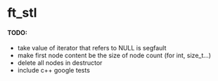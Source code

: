 # ft_stl
#### TODO: 
* take value of iterator that refers to NULL is segfault
* make first node content be the size of node count (for int, size_t...)
* delete all nodes in destructor
* include c++ google tests
